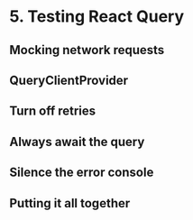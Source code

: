 # 5. Testing React Query

## Mocking network requests

## QueryClientProvider

## Turn off retries

## Always await the query

## Silence the error console

## Putting it all together
